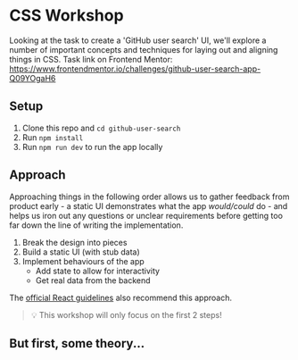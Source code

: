 # CSS Workshop

Looking at the task to create a 'GitHub user search' UI, we'll explore a number of important concepts and techniques for laying out and aligning things in CSS.
Task link on Frontend Mentor: https://www.frontendmentor.io/challenges/github-user-search-app-Q09YOgaH6

## Setup
1. Clone this repo and `cd github-user-search`
1. Run `npm install`
1. Run `npm run dev` to run the app locally

## Approach
Approaching things in the following order allows us to gather feedback from product early - a static UI demonstrates what the app _would/could_ do - and helps us iron out any questions or unclear requirements before getting too far down the line of writing the implementation.

1. Break the design into pieces
1. Build a static UI (with stub data)
1. Implement behaviours of the app
    - Add state to allow for interactivity
    - Get real data from the backend

The [official React guidelines](https://react.dev/learn/thinking-in-react) also recommend this approach.

> 💡 This workshop will only focus on the first 2 steps!

## But first, some theory...
